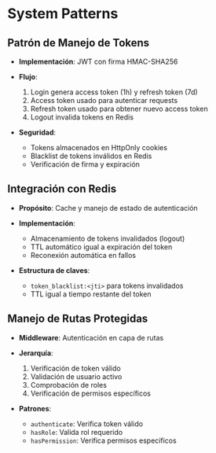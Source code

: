 # System Patterns

## Patrón de Manejo de Tokens

- **Implementación**: JWT con firma HMAC-SHA256
- **Flujo**:

  1. Login genera access token (1h) y refresh token (7d)
  2. Access token usado para autenticar requests
  3. Refresh token usado para obtener nuevo access token
  4. Logout invalida tokens en Redis

- **Seguridad**:
  - Tokens almacenados en HttpOnly cookies
  - Blacklist de tokens inválidos en Redis
  - Verificación de firma y expiración

## Integración con Redis

- **Propósito**: Cache y manejo de estado de autenticación
- **Implementación**:

  - Almacenamiento de tokens invalidados (logout)
  - TTL automático igual a expiración del token
  - Reconexión automática en fallos

- **Estructura de claves**:
  - `token_blacklist:<jti>` para tokens invalidados
  - TTL igual a tiempo restante del token

## Manejo de Rutas Protegidas

- **Middleware**: Autenticación en capa de rutas
- **Jerarquía**:

  1. Verificación de token válido
  2. Validación de usuario activo
  3. Comprobación de roles
  4. Verificación de permisos específicos

- **Patrones**:
  - `authenticate`: Verifica token válido
  - `hasRole`: Valida rol requerido
  - `hasPermission`: Verifica permisos específicos
